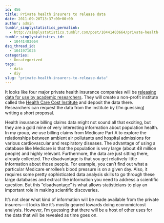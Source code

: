 ```yaml
---
id: 456
title: Private health insurers to release data
date: 2011-09-20T13:37:00+00:00
author: admin
tumblr_simplystatistics_permalink:
  - http://simplystatistics.tumblr.com/post/10441403664/private-health-insurers-to-release-data
tumblr_simplystatistics_id:
  - 10441403664
dsq_thread_id:
  - 1041971025
categories:
  - Uncategorized
tags:
  - data
  - diy
slug: "private-health-insurers-to-release-data"
---
```

It looks like four major private health insurance companies will be <a href="http://www.nytimes.com/2011/09/20/health/policy/20health.html" target="_blank">releasing data for use by academic researchers</a>. They will create a non-profit institute called the <a href="http://healthcostinstitute.org/" target="_blank">Health Care Cost Institute</a> and deposit the data there. Researchers can request the data from the institute by (I&#8217;m guessing) writing a short proposal.

Health insurance billing claims data might not sound all that exciting, but they are a gold mine of very interesting information about population health. In my group, we use billing claims from Medicare Part A to explore the relationships between ambient air pollutants and hospital admissions for various cardiovascular and respiratory diseases. The advantage of using a database like Medicare is that the population is very large (about 48 million people) and highly relevant. Furthermore, the data are just sitting there, already collected. The disadvantage is that you get relatively little information about those people. For example, you can&#8217;t find out what a particular Medicare enrollee&#8217;s blood pressure is on a given day. Also, it requires some pretty sophisticated data analysis skills to go through these large databases and extract the information you need to address a scientific question. But this &#8220;disadvantage&#8221; is what allows statisticians to play an important role in making scientific discoveries.

It&#8217;s not clear what kind of information will be made available from the private insurers&#8212;it looks like it&#8217;s mostly geared towards doing economic/cost analysis. However, I&#8217;m guessing that there will be a host of other uses for the data that will be revealed as time goes on. 

